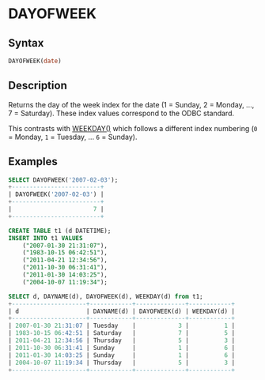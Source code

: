 # DAYOFWEEK

## Syntax

```sql
DAYOFWEEK(date)
```

## Description

Returns the day of the week index for the date (1 = Sunday, 2 = Monday, ..., 7 =
Saturday). These index values correspond to the ODBC standard.

This contrasts with [WEEKDAY()](/built-in-functions/date-time-functions/weekday) which follows a different index numbering
(`0` = Monday, `1` = Tuesday, ... `6` = Sunday).

## Examples

```sql
SELECT DAYOFWEEK('2007-02-03');
+-------------------------+
| DAYOFWEEK('2007-02-03') |
+-------------------------+
|                       7 |
+-------------------------+
```

```sql
CREATE TABLE t1 (d DATETIME);
INSERT INTO t1 VALUES
    ("2007-01-30 21:31:07"),
    ("1983-10-15 06:42:51"),
    ("2011-04-21 12:34:56"),
    ("2011-10-30 06:31:41"),
    ("2011-01-30 14:03:25"),
    ("2004-10-07 11:19:34");
```

```sql
SELECT d, DAYNAME(d), DAYOFWEEK(d), WEEKDAY(d) from t1;
+---------------------+------------+--------------+------------+
| d                   | DAYNAME(d) | DAYOFWEEK(d) | WEEKDAY(d) |
+---------------------+------------+--------------+------------+
| 2007-01-30 21:31:07 | Tuesday    |            3 |          1 |
| 1983-10-15 06:42:51 | Saturday   |            7 |          5 |
| 2011-04-21 12:34:56 | Thursday   |            5 |          3 |
| 2011-10-30 06:31:41 | Sunday     |            1 |          6 |
| 2011-01-30 14:03:25 | Sunday     |            1 |          6 |
| 2004-10-07 11:19:34 | Thursday   |            5 |          3 |
+---------------------+------------+--------------+------------+
```